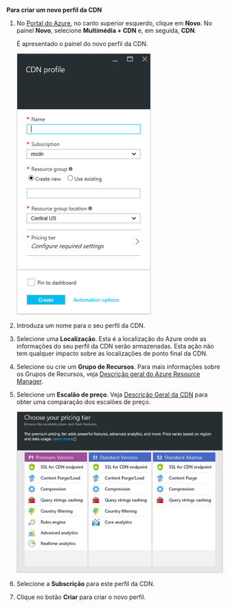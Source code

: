 **Para criar um novo perfil da CDN**

1. No [Portal do Azure](https://portal.azure.com), no canto superior esquerdo, clique em **Novo**.  No painel **Novo**, selecione **Multimédia + CDN** e, em seguida, **CDN**.
   
    É apresentado o painel do novo perfil da CDN.
   
    ![Novo Perfil da CDN](./media/cdn-create-profile/new-cdn-profile-include.png)
2. Introduza um nome para o seu perfil da CDN.
3. Selecione uma **Localização**.  Esta é a localização do Azure onde as informações do seu perfil da CDN serão armazenadas.  Esta ação não tem qualquer impacto sobre as localizações de ponto final da CDN.
4. Selecione ou crie um **Grupo de Recursos**.  Para mais informações sobre os Grupos de Recursos, veja [Descrição geral do Azure Resource Manager](../articles/resource-group-overview.md#resource-groups).
5. Selecione um **Escalão de preço**.  Veja [Descrição Geral da CDN](../articles/cdn/cdn-overview.md#azure-cdn-features) para obter uma comparação dos escalões de preço.
   
    ![Seleção do escalão de preço da CDN](./media/cdn-create-profile/cdn-choose-sku-include.png)
6. Selecione a **Subscrição** para este perfil da CDN.
7. Clique no botão **Criar** para criar o novo perfil. 

<!--HONumber=Sep16_HO3-->


